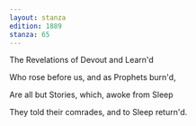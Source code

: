 ```yaml
---
layout: stanza
edition: 1889
stanza: 65
---
```


The Revelations of Devout and Learn'd

Who rose before us, and as Prophets burn'd,

Are all but Stories, which, awoke from Sleep

They told their comrades, and to Sleep return'd.